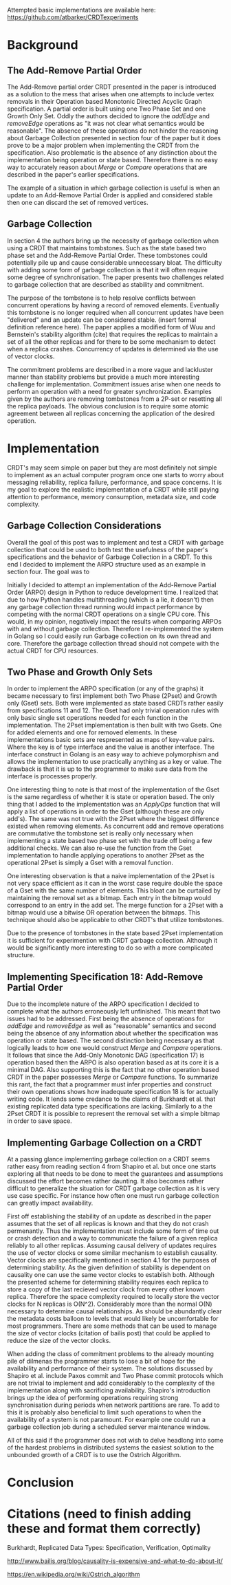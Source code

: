 Attempted basic implementations are available here: https://github.com/atbarker/CRDTexperiments

# Background

## The Add-Remove Partial Order

The Add-Remove partial order CRDT presented in the paper is introduced as a solution to the mess that arises when one attempts to include vertex removals in their Operation based Monotonic Directed Acyclic Graph specification. A partial order is built using one Two Phase Set and one Growth Only Set. Oddly the authors decided to ignore the *addEdge* and *removeEdge* operations as "it was not clear what semantics would be reasonable". The absence of these operations do not hinder the reasoning about Garbage Collection presented in section four of the paper but it does prove to be a major problem when implementing the CRDT from the specification. Also problematic is the absence of any distinction about the implementation being operation or state based. Therefore there is no easy way to accurately reason about *Merge* or *Compare* operations that are described in the paper's earlier specifications.

The example of a situation in which garbage collection is useful is when an update to an Add-Remove Partial Order is applied and considered stable then one can discard the set of removed vertices.

## Garbage Collection

In section 4 the authors bring up the necessity of garbage collection when using a CRDT that maintains tombstones. Such as the state based two phase set and the Add-Remove Partial Order. These tombstones could potentially pile up and cause considerable unnecessary bloat. The difficulty with adding some form of garbage collection is that it will often require some degree of synchronisation. The paper presents two challenges related to garbage collection that are described as stability and commitment.

The purpose of the tombstone is to help resolve conflicts between concurrent operations by having a record of removed elements. Eventually this tombstone is no longer required when all concurrent updates have been "delivered" and an update can be considered stable. (insert formal definition reference here).  The paper applies a modified form of Wuu and Bernstein's stability algorithm (cite) that requires the replicas to maintain a set of all the other replicas and for there to be some mechanism to detect when a replica crashes. Concurrency of updates is determined via the use of vector clocks.

The commitment problems are described in a more vague and lackluster manner than stability problems but provide a much more interesting challenge for implementation. Commitment issues arise when one needs to perform an operation with a need for greater synchronization. Examples given by the authors are removing tombstones from a 2P-set or resetting all the replica payloads. The obvious conclusion is to require some atomic agreement between all replicas concerning the application of the desired operation.

# Implementation

CRDT's may seem simple on paper but they are most definitely not simple to implement as an actual computer program once one starts to worry about messaging reliability, replica failure, performance, and space concerns. It is my goal to explore the realistic implementation of a CRDT while still paying attention to performance, memory consumption, metadata size, and code complexity.

## Garbage Collection Considerations

Overall the goal of this post was to implement and test a CRDT with garbage collection that could be used to both test the usefulness of the paper's specifications and the behavior of Garbage Collection in a CRDT. To this end I decided to implement the ARPO structure used as an example in section four. The goal was to 

Initially I decided to attempt an implementation of the Add-Remove Partial Order (ARPO) design in Python to reduce development time. I realized that due to how Python handles multithreading (which is a lie, it doesn't) then any garbage collection thread running would impact performance by competing with the normal CRDT operations on a single CPU core. This would, in my opinion, negatively impact the results when comparing ARPOs with and without garbage collection. Therefore I re-implemented the system in Golang so I could easily run Garbage collection on its own thread and core. Therefore the garbage collection thread should not compete with the actual CRDT for CPU resources.

## Two Phase and Growth Only Sets

In order to implement the ARPO specification (or any of the graphs) it became necessary to first implement both Two Phase (2Pset) and Growth only (Gset) sets. Both were implemented as state based CRDTs rather easily from specifications 11 and 12. The Gset had only trivial operation rules with only basic single set operations needed for each function in the implementation. The 2Pset implementation is then built with two Gsets. One for added elements and one for removed elements. In these implementations basic sets are respresented as maps of key-value pairs. Where the key is of type interface and the value is another interface. The interface construct in Golang is an easy way to achieve polymorphism and allows the implementation to use practically anything as a key or value. The drawback is that it is up to the programmer to make sure data from the interface is processes properly. 

One interesting thing to note is that most of the implementation of the Gset is the same regardless of whether it is state or operation based. The only thing that I added to the implementation was an *ApplyOps* function that will apply a list of operations in order to the Gset (although these are only add's). The same was not true with the 2Pset where the biggest difference existed when removing elements. As concurrent add and remove operations are commutative the tombstone set is really only necessary when implementing a state based two phase set with the trade off being a few additional checks. We can also re-use the function from the Gset implementation to handle applying operations to another 2Pset as the operational 2Pset is simply a Gset with a removal function. 

One interesting observation is that a naive implementation of the 2Pset is not very space efficient as it can in the worst case require double the space of a Gset with the same number of elements. This bloat can be curtailed by maintaining the removal set as a bitmap. Each entry in the bitmap would correspond to an entry in the add set. The merge function for a 2Pset with a bitmap would use a bitwise OR operation between the bitmaps. This technique should also be applicable to other CRDT's that utilize tombstones.   

Due to the presence of tombstones in the state based 2Pset implementation it is sufficient for experimention with CRDT garbage collection. Although it would be significantly more interesting to do so with a more complicated structure.

## Implementing Specification 18: Add-Remove Partial Order

Due to the incomplete nature of the ARPO specification I decided to complete what the authors erroneously left unfinished. This meant that two issues had to be addressed. First being the absence of operations for *addEdge* and *removeEdge* as well as "reasonable" semantics and second being the absence of any information about whether the specification was operation or state based. The second distinction being necessary as that logically leads to how one would construct *Merge* and *Compare* operations. It follows that since the Add-Only Monotonic DAG (specification 17) is operation based then the ARPO is also operation based as at its core it is a minimal DAG. Also supporting this is the fact that no other operation based CRDT in the paper possesses *Merge* or *Compare* functions. To summarize this rant, the fact that a programmer must infer properties and construct their own operations shows how inadequate specification 18 is for actually writing code. It lends some credance to the claims of Burkhardt et al. that existing replicated data type specifications are lacking. Similarly to a the 2Pset CRDT it is possible to represent the removal set with a simple bitmap in order to save space.

## Implementing Garbage Collection on a CRDT

At a passing glance implementing garbage collection on a CRDT seems rather easy from reading section 4 from Shapiro et al. but once one starts exploring all that needs to be done to meet the guarantees and assumptions discussed the effort becomes rather daunting. It also becomes rather difficult to generalize the situation for CRDT garbage collection as it is very use case specific. For instance how often one must run garbage collection can greatly impact availability.

First off establishing the stability of an update as described in the paper assumes that the set of all replicas is known and that they do not crash permenantly. Thus the implementation must include some form of time out or crash detection and a way to communicate the failure of a given replica reliably to all other replicas. Assuming causal delivery of updates requires the use of vector clocks or some similar mechanism to establish causality. Vector clocks are specifically mentioned in section 4.1 for the purposes of determining stability. As the given definition of stability is dependent on causality one can use the same vector clocks to establish both. Although the presented scheme for determining stability requires each replica to store a copy of the last recieved vector clock from every other known replica. Therefore the space complexity required to locally store the vector clocks for N replicas is O(N^2). Considerably more than the normal O(N) necessary to determine causal relationships. As should be abundantly clear the metadata costs balloon to levels that would likely be uncomfortable for most programmers. There are some methods that can be used to manage the size of vector clocks (citation of bailis post) that could be applied to reduce the size of the vector clocks. 

When adding the class of commitment problems to the already mounting pile of dilmenas the programmer starts to lose a bit of hope for the availability and performance of their system. The solutions discussed by Shapiro et al. include Paxos commit and Two Phase commit protocols which are not trivial to implement and add considerably to the complexity of the implementation along with sacrificing availability. Shapiro's introduction brings up the idea of performing operations requiring strong synchronisation during periods when network partitions are rare. To add to this it is probably also beneficial to limit such operations to when the availability of a system is not paramount. For example one could run a garbage collection job during a scheduled server maintenance window.

All of this said if the programmer does not wish to delve headlong into some of the hardest problems in distributed systems the easiest solution to the unbounded growth of a CRDT is to use the Ostrich Algorithm.

# Conclusion





# Citations (need to finish adding these and format them correctly)
Burkhardt, Replicated Data Types: Specification, Verification, Optimality

http://www.bailis.org/blog/causality-is-expensive-and-what-to-do-about-it/

https://en.wikipedia.org/wiki/Ostrich_algorithm


